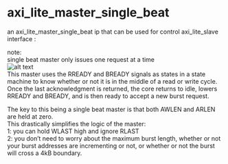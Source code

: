 # axi_lite_master_single_beat
an axi_lite_master_single_beat ip that can be used for control axi_lite_slave interface : 

note:  
single beat master only issues one request at a time  
![alt text](https://zipcpu.com/img/wbm2axisp/single-master-reads.svg)  
This master uses the RREADY and BREADY signals as states in a state machine to know whether or not it is in the middle of a read or write cycle.   
Once the last acknowledgment is returned, the core returns to idle, lowers RREADY and BREADY, and is then ready to accept a new burst request.  

The key to this being a single beat master is that both AWLEN and ARLEN are held at zero.   
This drastically simplifies the logic of the master:  
1: you can hold WLAST high and ignore RLAST  
2: you don’t need to worry about the maximum burst length, whether or not your burst addresses are incrementing or not, or whether or not the burst will cross a 4kB boundary.
